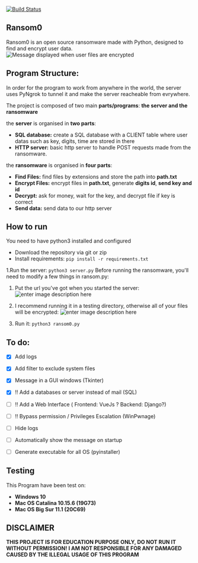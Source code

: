 [![Build Status](https://api.travis-ci.com/hugolb0/ransom0.svg?branch=master)](https://travis-ci.com/hugolb0/ransom0)

## Ransom0

Ransom0 is an open source ransomware made with Python, designed to find and encrypt user data. 
![Message displayed when user files are encrypted](https://hugolb0.000webhostapp.com/ransom0_main.png)

## Program Structure:
In order for the program to work from anywhere in the world, the server uses PyNgrok to tunnel it and make the server reacheable from evrywhere.

The project is composed of two main **parts/programs**: **the server and the ransomware**

the **server** is organised in **two parts**:
- **SQL database:** create a SQL database with a CLIENT table where user datas such as key, digits, time are stored in there
- **HTTP server:** basic http server to handle POST requests made from the ransomware.

the **ransomware** is organised  in **four parts**:
 - **Find Files:** find files by extensions and store the path into **path.txt**
 - **Encrypt Files:** encrypt files in **path.txt**, generate **digits id**, **send key and id**
 - **Decrypt:** ask for money, wait for the key, and decrypt file if key is correct
-  **Send data:** send data to our http server

## How to run
You need to have python3 installed and configured

 - Download the repository via git or zip
 - Install requirements: `pip install -r requirements.txt`

1.Run the server: `python3 server.py`
Before running the ransomware, you'll need to modify a few things in ransom.py:

 1. Put the url you've got when you started the server: ![enter image description here](https://hugolb0.000webhostapp.com/ransom0_url.png)

 

 2. I recommend running it in a testing directory, otherwise all of your files will be encrypted: ![enter image description here](https://hugolb0.000webhostapp.com/ransom0_directory.png)

2. Run it: `python3 ransom0.py`

## To do:
 - [x] Add logs
 - [x] Add filter to exclude system files
 - [x] Message in a GUI windows (Tkinter)
 - [x] !! Add a databases or server instead of mail (SQL) 
 - [ ] !! Add a Web Interface ( Frontend: VueJs ? Backend: Django?) 
 - [ ] !! Bypass permission / Privileges Escalation (WinPwnage)
 - [ ] Hide logs
 - [ ] Automatically  show the message on startup
 - [ ] Generate executable for all OS (pyinstaller)


## Testing
This Program have been test on:

 - **Windows 10**
 - **Mac OS Catalina 10.15.6 (19G73)**
 - **Mac OS Big Sur 11.1 (20C69)**

## DISCLAIMER 
**THIS PROJECT IS FOR EDUCATION PURPOSE ONLY, DO NOT RUN IT WITHOUT PERMISSION!**
**I AM NOT RESPONSIBLE FOR ANY DAMAGED CAUSED BY THE ILLEGAL USAGE OF THIS PROGRAM**
